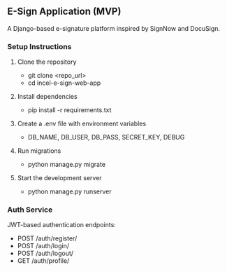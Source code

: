 ## E-Sign Application (MVP)

A Django-based e-signature platform inspired by SignNow and DocuSign.

### Setup Instructions

1. Clone the repository
   - git clone <repo_url>
   - cd incel-e-sign-web-app

2. Install dependencies
   - pip install -r requirements.txt

3. Create a .env file with environment variables
   - DB_NAME, DB_USER, DB_PASS, SECRET_KEY, DEBUG

4. Run migrations
   - python manage.py migrate

5. Start the development server
   - python manage.py runserver

### Auth Service

JWT-based authentication endpoints:

- POST /auth/register/
- POST /auth/login/
- POST /auth/logout/
- GET /auth/profile/


